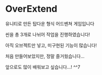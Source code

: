 # OverExtend
유니티로 만든 탑다운 형식 어드벤쳐 게임입니다

씬을 총 3개로 나뉘어 작업을 진행하였습니다!  

아직 오브젝트만 넣고, 미구현된 기능이 많습니다!  

처음 만들어보았지만, 정말 즐거웠습니다...  

앞으로도 많이 배워보고 싶습니다...! ^^7  
